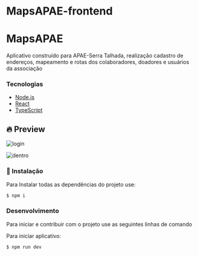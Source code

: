 # MapsAPAE-frontend

# MapsAPAE
Aplicativo construído para APAE-Serra Talhada, realização cadastro de endereços, mapeamento e rotas dos colaboradores, doadores e usuários da associação

### Tecnologias 

  - [Node.js](https://nodejs.org/en/)
  - [React](https://reactjs.org/)
  - [TypeScript](https://www.typescriptlang.org/)

## 🔥 Preview
![login](https://user-images.githubusercontent.com/48795370/111868928-a482d900-895b-11eb-9b72-d2724fe71b80.png)

![dentro](https://user-images.githubusercontent.com/48795370/111868938-b2d0f500-895b-11eb-82b5-e1a95ac31d07.png)


### 🚀 Instalação

Para Instalar todas as dependências do projeto use:

```sh
$ npm i
```

### Desenvolvimento

Para iniciar e contribuir com o projeto use as seguintes linhas de comando

Para iniciar aplicativo:
```sh
$ npm run dev
```

